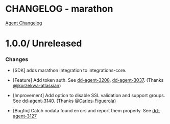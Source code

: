 # CHANGELOG - marathon

[Agent Changelog](https://github.com/DataDog/dd-agent/blob/master/CHANGELOG.md)

1.0.0/ Unreleased
==================

### Changes

* [SDK] adds marathon integration to integrations-core.

* [Feature] Add token auth. See [dd-agent-3208](https://github.com/DataDog/dd-agent/issues/3208), [dd-agent-3037](https://github.com/DataDog/dd-agent/issues/3037). (Thanks [@jkorzekwa-atlassian][])

* [Improvement] Add option to disable SSL validation and support groups. See [dd-agent-3140](https://github.com/DataDog/dd-agent/issues/3140). (Thanks [@Carles-Figuerola][])

* [Bugfix] Catch nodata found errors and report them properly. See [dd-agent-3127](https://github.com/DataDog/dd-agent/issues/3127)


[@Carles-Figuerola]: https://github.com/Carles-Figuerola
[@jkorzekwa-atlassian]: https://github.com/jkorzekwa-atlassian
